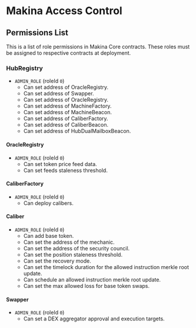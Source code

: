# Makina Access Control

## Permissions List

This is a list of role permissions in Makina Core contracts. These roles must be assigned to respective contracts at deployment.

### HubRegistry

- `ADMIN_ROLE` (roleId `0`)
  - Can set address of OracleRegistry.
  - Can set address of Swapper.
  - Can set address of OracleRegistry.
  - Can set address of MachineFactory.
  - Can set address of MachineBeacon.
  - Can set address of CaliberFactory.
  - Can set address of CaliberBeacon.
  - Can set address of HubDualMailboxBeacon.

#### OracleRegistry

- `ADMIN_ROLE` (roleId `0`)
  - Can set token price feed data.
  - Can set feeds staleness threshold.

#### CaliberFactory

- `ADMIN_ROLE` (roleId `0`)
  - Can deploy calibers.

#### Caliber

- `ADMIN_ROLE` (roleId `0`)
  - Can add base token.
  - Can set the address of the mechanic.
  - Can set the address of the security council.
  - Can set the position staleness threshold.
  - Can set the recovery mode.
  - Can set the timelock duration for the allowed instruction merkle root update.
  - Can schedule an allowed instruction merkle root update.
  - Can set the max allowed loss for base token swaps.

#### Swapper

- `ADMIN_ROLE` (roleId `0`)
  - Can set a DEX aggregator approval and execution targets.
